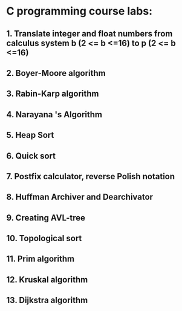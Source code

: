 ﻿# C programming course labs:
## 1.   Translate integer and float numbers from calculus system b (2 <= b <=16) to p (2 <= b <=16)
## 2. Boyer-Moore algorithm
## 3. Rabin-Karp algorithm
## 4.   Narayana 's Algorithm
## 5. Heap Sort
## 6. Quick sort
## 7.   Postfix calculator, reverse Polish notation
## 8.   Huffman Archiver and Dearchivator
## 9.   Creating AVL-tree
## 10.   Topological sort
## 11. Prim algorithm
## 12. Kruskal algorithm
## 13.   Dijkstra algorithm
